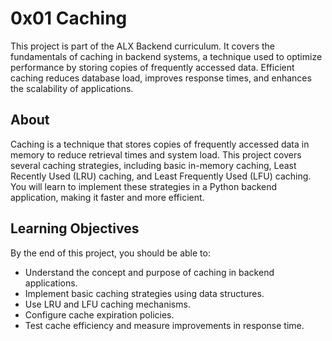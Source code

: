 # 0x01 Caching

This project is part of the ALX Backend curriculum. It covers the fundamentals of caching in backend systems, a technique used to optimize performance by storing copies of frequently accessed data. Efficient caching reduces database load, improves response times, and enhances the scalability of applications.

## About

Caching is a technique that stores copies of frequently accessed data in memory to reduce retrieval times and system load. This project covers several caching strategies, including basic in-memory caching, Least Recently Used (LRU) caching, and Least Frequently Used (LFU) caching. You will learn to implement these strategies in a Python backend application, making it faster and more efficient.

## Learning Objectives

By the end of this project, you should be able to:

- Understand the concept and purpose of caching in backend applications.
- Implement basic caching strategies using data structures.
- Use LRU and LFU caching mechanisms.
- Configure cache expiration policies.
- Test cache efficiency and measure improvements in response time.

